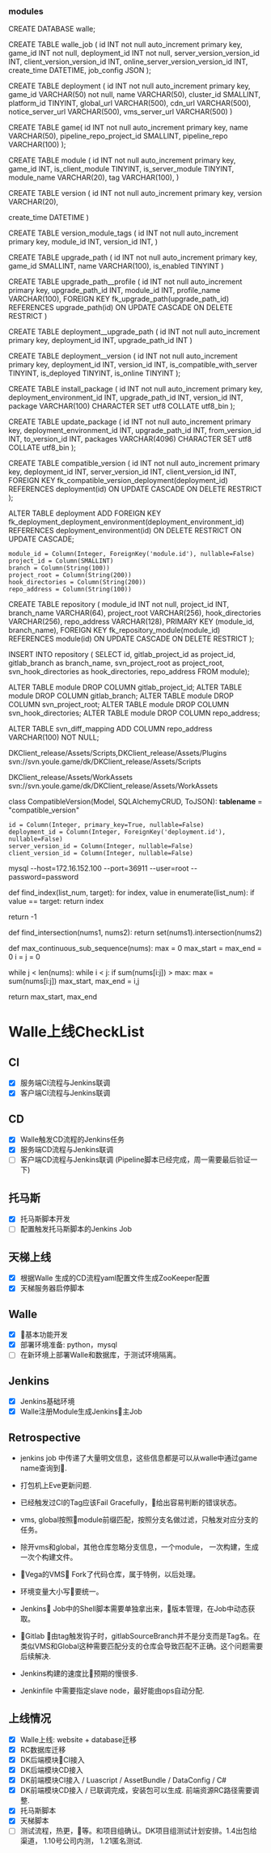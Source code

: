 ### modules

CREATE DATABASE walle;

CREATE TABLE walle_job (
  id INT not null auto_increment primary key,
  game_id INT not null,
  deployment_id INT not null,
  server_version_version_id INT,
  client_version_version_id INT,
  online_server_version_version_id INT,
  create_time DATETIME,
  job_config JSON
);

CREATE TABLE deployment (
  id  INT not null auto_increment primary key,
  game_id VARCHAR(50) not null,
  name VARCHAR(50),
  cluster_id  SMALLINT,
  platform_id TINYINT,
  global_url VARCHAR(500),
  cdn_url VARCHAR(500),
  notice_server_url VARCHAR(500),
  vms_server_url VARCHAR(500)
)

CREATE TABLE game(
  id INT not null auto_increment primary key,
  name VARCHAR(50),
  pipeline_repo_project_id SMALLINT,
  pipeline_repo VARCHAR(100)
);

CREATE TABLE module (
  id INT not null auto_increment primary key,
  game_id INT,
  is_client_module TINYINT,
  is_server_module TINYINT,
  module_name VARCHAR(20),
  tag VARCHAR(100),
)

CREATE TABLE version (
  id  INT not null auto_increment primary key,
  version VARCHAR(20),
  <!-- is_client_module TINYINT,
  is_server_module TINYINT, -->
  create_time DATETIME
)

CREATE TABLE version_module_tags (
  id INT not null auto_increment primary key,
  module_id INT,
  version_id INT,
)

CREATE TABLE upgrade_path (
  id INT not null auto_increment primary key,
  game_id SMALLINT,
  name VARCHAR(100),
  is_enabled TINYINT
)

CREATE TABLE upgrade_path__profile (
  id INT not null auto_increment primary key,
  upgrade_path_id INT,
  module_id INT,
  profile_name VARCHAR(100),
  FOREIGN KEY fk_upgrade_path(upgrade_path_id)
  REFERENCES upgrade_path(id)
  ON UPDATE CASCADE
  ON DELETE RESTRICT
)

CREATE TABLE deployment__upgrade_path (
  id INT not null auto_increment primary key,
  deployment_id INT,
  upgrade_path_id INT
)

CREATE TABLE deployment__version (
  id INT not null auto_increment primary key,
  deployment_id INT,
  version_id INT,
  is_compatible_with_server TINYINT,
  is_deployed TINYINT,
  is_online TINYINT
);

<!-- CREATE TABLE compatible_client_versions (
  id INT not null auto_increment primary key,
  deployment_id INT,
  verison_id INT
) -->


<!-- create table upgrade_path-profile (
  id INT not null auto_increment primary key,
  upgrade_path_id INT,
  path_id INT,
  version_id INT
) -->

<!-- create table target (
  id INT not null auto_increment primary key,
  upgrade_path_id INT,
  minimized_package TINYINT,
  full_package TINYINT
)

create table target (
  id INT not null auto_increment primary key,
  upgrade_path_id,
  client_upgrade_packages SET,
  server_upgrade_packages SET,
  installation_package TINYINT
) -->

<!-- create table module_tags (
  id INT not null auto_increment primary key,
  module_id INT,
  tag VARCHAR(100),
  FOREIGN KEY fk_cat(module_id)
  REFERENCES modules(id)
  ON UPDATE CASCADE
  ON DELETE RESTRICT
) -->

CREATE TABLE install_package (
  id INT not null auto_increment primary key,
  deployment_environment_id INT,
  upgrade_path_id INT,
  version_id INT,
  package VARCHAR(100) CHARACTER SET utf8 COLLATE utf8_bin
);

CREATE TABLE update_package (
  id INT not null auto_increment primary key,
  deployment_environment_id INT,
  upgrade_path_id INT,
  from_version_id INT,
  to_version_id INT,
  packages VARCHAR(4096) CHARACTER SET utf8 COLLATE utf8_bin
);

CREATE TABLE compatible_version (
   id INT not null auto_increment primary key,
     deployment_id INT,
     server_version_id INT,
     client_version_id INT,
  FOREIGN KEY fk_compatible_version_deployment(deployment_id)
  REFERENCES deployment(id)
  ON UPDATE CASCADE
  ON DELETE RESTRICT
);

ALTER TABLE deployment
ADD FOREIGN KEY fk_deployment_deployment_environment(deployment_environment_id)
REFERENCES deployment_environment(id)
ON DELETE RESTRICT
ON UPDATE CASCADE;

    module_id = Column(Integer, ForeignKey('module.id'), nullable=False)
    project_id = Column(SMALLINT)
    branch = Column(String(100))
    project_root = Column(String(200))
    hook_directories = Column(String(200))
    repo_address = Column(String(100))

CREATE TABLE repository (
  module_id INT not null,
  project_id INT,
  branch_name VARCHAR(64),
  project_root VARCHAR(256),
  hook_directories VARCHAR(256),
  repo_address VARCHAR(128),
  PRIMARY KEY (module_id, branch_name),
  FOREIGN KEY fk_repository_module(module_id)
  REFERENCES module(id)
  ON UPDATE CASCADE
  ON DELETE RESTRICT
);

INSERT INTO repository (
   SELECT id,
   gitlab_project_id as project_id,
   gitlab_branch as branch_name,
   svn_project_root as project_root,
   svn_hook_directories as hook_directories,
   repo_address
   FROM module);

ALTER TABLE module DROP COLUMN gitlab_project_id;
ALTER TABLE module DROP COLUMN gitlab_branch;
ALTER TABLE module DROP COLUMN svn_project_root;
ALTER TABLE module DROP COLUMN svn_hook_directories;
ALTER TABLE module DROP COLUMN repo_address;

ALTER TABLE svn_diff_mapping
ADD COLUMN repo_address VARCHAR(100) NOT NULL;


DKClient_release/Assets/Scripts,DKClient_release/Assets/Plugins
svn://svn.youle.game/dk/DKClient_release/Assets/Scripts

DKClient_release/Assets/WorkAssets
svn://svn.youle.game/dk/DKClient_release/Assets/WorkAssets

class CompatibleVersion(Model, SQLAlchemyCRUD, ToJSON):
    __tablename__ = "compatible_version"

    id = Column(Integer, primary_key=True, nullable=False)
    deployment_id = Column(Integer, ForeignKey('deployment.id'), nullable=False)
    server_version_id = Column(Integer, nullable=False)
    client_version_id = Column(Integer, nullable=False)

mysql --host=172.16.152.100 --port=36911 --user=root --password=password

def find_index(list_num, target):
  for index, value in enumerate(list_num):
      if value == target:
        return index

  return -1

def find_intersection(nums1, nums2):
  return set(nums1).intersection(nums2)

def max_continuous_sub_sequence(nums):
  max = 0
  max_start = max_end = 0
  i = j = 0

  while j < len(nums):
    while i < j:
      if sum(nums[i:j]) > max:
        max = sum(nums[i:j])
        max_start, max_end = i,j

  return max_start, max_end



# Walle上线CheckList

## CI

- [x] 服务端CI流程与Jenkins联调
- [x] 客户端CI流程与Jenkins联调

## CD

- [x] Walle触发CD流程的Jenkins任务
- [x] 服务端CD流程与Jenkins联调
- [ ] 客户端CD流程与Jenkins联调 (Pipeline脚本已经完成，周一需要最后验证一下)

## 托马斯

- [x] 托马斯脚本开发
- [ ] 配置触发托马斯脚本的Jenkins Job

## 天梯上线

- [x] 根据Walle 生成的CD流程yaml配置文件生成ZooKeeper配置
- [x] 天梯服务器启停脚本

## Walle

- [x] 基本功能开发
- [x] 部署环境准备: python，mysql
- [ ] 在新环境上部署Walle和数据库，于测试环境隔离。

## Jenkins

- [x] Jenkins基础环境
- [x] Walle注册Module生成Jenkins主Job

## Retrospective

* jenkins job 中传递了大量明文信息，这些信息都是可以从walle中通过game name查询到.
* 打包机上Eve更新问题.
* 已经触发过CI的Tag应该Fail Gracefully，给出容易判断的错误状态。

* vms, global按照module前缀匹配，按照分支名做过滤，只触发对应分支的任务。
* 除开vms和global，其他仓库忽略分支信息，一个module， 一次构建，生成一次个构建文件。
* Vega的VMS Fork了代码仓库，属于特例，以后处理。
* 环境变量大小写要统一。
* Jenkins Job中的Shell脚本需要单独拿出来，版本管理，在Job中动态获取。
* Gitlab 由tag触发钩子时，gitlabSourceBranch并不是分支而是Tag名。在类似VMS和Global这种需要匹配分支的仓库会导致匹配不正确。这个问题需要后续解决.
* Jenkins构建的速度比预期的慢很多.
* Jenkinfile 中需要指定slave node，最好能由ops自动分配.

## 上线情况

- [x] Walle上线: website + database迁移
- [x] RC数据库迁移
- [x] DK后端模块CI接入
- [x] DK后端模块CD接入
- [x] DK前端模块CI接入 / Luascript / AssetBundle / DataConfig / C#
- [x] DK前端模块CD接入 / 已联调完成，安装包可以生成. 前端资源RC路径需要调整.
- [x] 托马斯脚本
- [x] 天梯脚本
- [ ] 测试流程，热更，等。和项目组确认。DK项目组测试计划安排。1.4出包给渠道， 1.10号公司内测， 1.21匿名测试.
